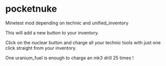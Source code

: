 # pocketnuke

Minetest mod depending on technic and unified_inventory


This will add a new button to your inventory.

Click on the nuclear button and charge all your
technic tools with just one click straight from
your inventory.

One uranium_fuel is enough to charge an mk3 drill
25 times !







